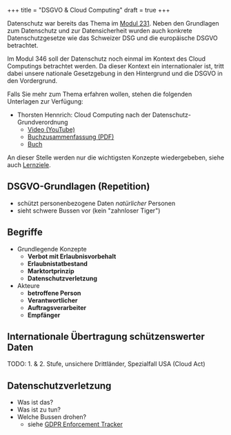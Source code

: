 +++
title = "DSGVO & Cloud Computing"
draft = true
+++

Datenschutz war bereits das Thema im [Modul
231](https://www.modulbaukasten.ch/module/231/1/de-DE?title=Datenschutz-und-Datensicherheit-anwenden).
Neben den Grundlagen zum Datenschutz und zur Datensicherheit wurden auch
konkrete Datenschutzgesetze wie das Schweizer DSG und die europäische DSGVO
betrachtet.

Im Modul 346 soll der Datenschutz noch einmal im Kontext des Cloud Computings
betrachtet werden. Da dieser Kontext ein internationaler ist, tritt dabei unsere
nationale Gesetzgebung in den Hintergrund und die DSGVO in den Vordergrund.

Falls Sie mehr zum Thema erfahren wollen, stehen die folgenden Unterlagen zur
Verfügung:

- Thorsten Hennrich: Cloud Computing nach der Datenschutz-Grundverordnung
    - [Video (YouTube)](https://www.youtube.com/watch?v=8lz2lwo9vT4)
    - [Buchzusammenfassung (PDF)](https://raw.githubusercontent.com/patrickbucher/books/master/hennrich_cloud-computing-dsgvo.pdf)
    - [Buch](https://dpunkt.de/produkt/cloud-computing-nach-der-datenschutz-grundverordnung/)

An dieser Stelle werden nur die wichtigsten Konzepte wiedergebeben, siehe auch
[Lernziele](http://localhost:1313/lernziele/pruefung-1/#datenschutz---sicherheit).

## DSGVO-Grundlagen (Repetition)

- schützt personenbezogene Daten _natürlicher_ Personen
- sieht schwere Bussen vor (kein "zahnloser Tiger")

## Begriffe

- Grundlegende Konzepte
    - **Verbot mit Erlaubnisvorbehalt**
    - **Erlaubnistatbestand**
    - **Marktortprinzip**
    - **Datenschutzverletzung**
- Akteure
    - **betroffene Person**
    - **Verantwortlicher**
    - **Auftragsverarbeiter**
    - **Empfänger**

## Internationale Übertragung schützenswerter Daten

TODO: 1. & 2. Stufe, unsichere Drittländer, Spezialfall USA (Cloud Act)

## Datenschutzverletzung

- Was ist das?
- Was ist zu tun?
- Welche Bussen drohen?
    - siehe [GDPR Enforcement Tracker](https://www.enforcementtracker.com/)
